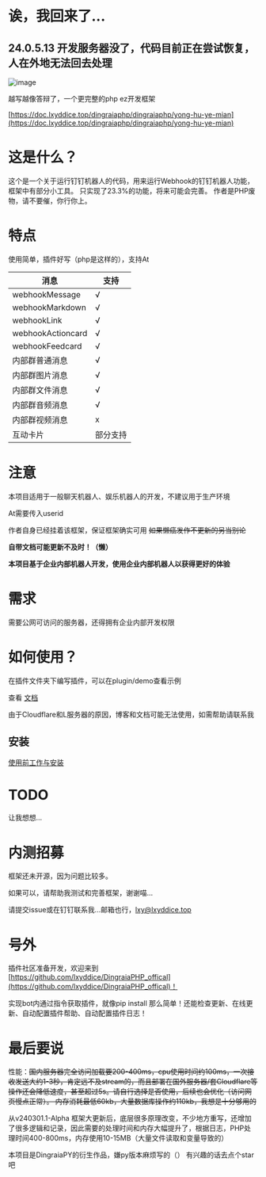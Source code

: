 # 诶，我回来了...

## 24.0.5.13 开发服务器没了，代码目前正在尝试恢复，人在外地无法回去处理

![image](https://github.com/lxyddice/DingraiaPHP/assets/95132858/34dd09c7-ad59-4503-88c4-5b8f6afa135b)

越写越像答辩了，一个更完整的php ez开发框架

[https://doc.lxyddice.top/dingraiaphp/dingraiaphp/yong-hu-ye-mian](https://doc.lxyddice.top/dingraiaphp/dingraiaphp/yong-hu-ye-mian)

# 这是什么？

这个是一个关于运行钉钉机器人的代码，用来运行Webhook的钉钉机器人功能，框架中有部分小工具。
只实现了23.3%的功能，将来可能会完善。
作者是PHP废物，请不要催，你行你上。

# 特点

使用简单，插件好写（php是这样的），支持At

|  消息   | 支持  |
|  ----  | ----  |
| webhookMessage  | √ |
| webhookMarkdown  | √ |
| webhookLink  | √ |
| webhookActioncard  | √ |
| webhookFeedcard  | √ |
| 内部群普通消息  | √ |
| 内部群图片消息  | √ |
| 内部群文件消息  | √ |
| 内部群音频消息  | √ |
| 内部群视频消息  | x |
| 互动卡片  | 部分支持 |

# 注意

本项目适用于一般聊天机器人、娱乐机器人的开发，不建议用于生产环境

At需要传入userid

作者自身已经挂着该框架，保证框架确实可用 ~~如果懒癌发作不更新的另当别论~~

**自带文档可能更新不及时！（懒）**

**本项目基于企业内部机器人开发，使用企业内部机器人以获得更好的体验**

# 需求

需要公网可访问的服务器，还得拥有企业内部开发权限

# 如何使用？

在插件文件夹下编写插件，可以在plugin/demo查看示例

查看 [文档](https://doc.lxyddice.top/dingraia_php/dingraia_php)

由于Cloudflare和L服务器的原因，博客和文档可能无法使用，如需帮助请联系我

## 安装

[使用前工作与安装](https://doc.lxyddice.top/dingraia_php/dingraia_php/shi-yong-qian-gong-zuo-yu-an-zhuang)

# TODO

让我想想...

# 内测招募

框架还未开源，因为问题比较多。

如果可以，请帮助我测试和完善框架，谢谢喵...

请提交issue或在钉钉联系我...邮箱也行，lxy@lxyddice.top

# 号外

插件社区准备开发，欢迎来到[https://github.com/lxyddice/DingraiaPHP_offical](https://github.com/lxyddice/DingraiaPHP_offical)！

实现bot内通过指令获取插件，就像pip install 那么简单！还能检查更新、在线更新、自动配置插件帮助、自动配置插件日志！

# 最后要说

性能：<del>国内服务器完全访问加载要200-400ms，cpu使用时间约100ms，一次接收发送大约1-3秒，肯定远不及stream的，而且部署在国外服务器/套Cloudflare等操作还会降低速度，甚至超过5s。请自行选择是否使用，后续也会优化（访问网页慢点正常）。
内存消耗最低60kb，大量数据库操作约110kb，我想是十分够用的</del>

从v240301.1-Alpha 框架大更新后，底层很多原理改变，不少地方重写，还增加了很多逻辑和记录，因此需要的处理时间和内存大幅提升了，根据日志，PHP处理时间400-800ms，内存使用10-15MB（大量文件读取和变量导致的）

本项目是DingraiaPY的衍生作品，嫌py版本麻烦写的（）
有兴趣的话去点个star吧
